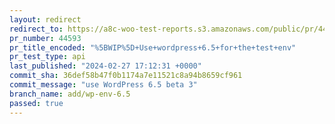 ```yaml
---
layout: redirect
redirect_to: https://a8c-woo-test-reports.s3.amazonaws.com/public/pr/44593/api/index.html
pr_number: 44593
pr_title_encoded: "%5BWIP%5D+Use+wordpress+6.5+for+the+test+env"
pr_test_type: api
last_published: "2024-02-27 17:12:31 +0000"
commit_sha: 36def58b47f0b1174a7e11521c8a94b8659cf961
commit_message: "use WordPress 6.5 beta 3"
branch_name: add/wp-env-6.5
passed: true
---
```

